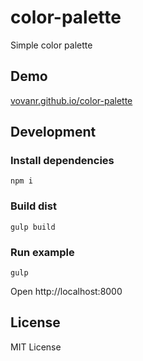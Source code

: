 color-palette
============

Simple color palette

## Demo
[vovanr.github.io/color-palette](http://vovanr.github.io/color-palette)

## Development

### Install dependencies
```
npm i
```

### Build dist
```
gulp build
```

### Run example
```
gulp
```
Open http://localhost:8000

## License
MIT License
